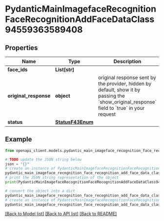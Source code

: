 # PydanticMainImagefaceRecognitionFaceRecognitionAddFaceDataClass94559363589408


## Properties

Name | Type | Description | Notes
------------ | ------------- | ------------- | -------------
**face_ids** | **List[str]** |  | 
**original_response** | **object** | original response sent by the provider, hidden by default, show it by passing the &#x60;show_original_response&#x60; field to &#x60;true&#x60; in your request | [optional] 
**status** | [**StatusF43Enum**](StatusF43Enum.md) |  | 

## Example

```python
from openapi_client.models.pydantic_main_imageface_recognition_face_recognition_add_face_data_class94559363589408 import PydanticMainImagefaceRecognitionFaceRecognitionAddFaceDataClass94559363589408

# TODO update the JSON string below
json = "{}"
# create an instance of PydanticMainImagefaceRecognitionFaceRecognitionAddFaceDataClass94559363589408 from a JSON string
pydantic_main_imageface_recognition_face_recognition_add_face_data_class94559363589408_instance = PydanticMainImagefaceRecognitionFaceRecognitionAddFaceDataClass94559363589408.from_json(json)
# print the JSON string representation of the object
print(PydanticMainImagefaceRecognitionFaceRecognitionAddFaceDataClass94559363589408.to_json())

# convert the object into a dict
pydantic_main_imageface_recognition_face_recognition_add_face_data_class94559363589408_dict = pydantic_main_imageface_recognition_face_recognition_add_face_data_class94559363589408_instance.to_dict()
# create an instance of PydanticMainImagefaceRecognitionFaceRecognitionAddFaceDataClass94559363589408 from a dict
pydantic_main_imageface_recognition_face_recognition_add_face_data_class94559363589408_form_dict = pydantic_main_imageface_recognition_face_recognition_add_face_data_class94559363589408.from_dict(pydantic_main_imageface_recognition_face_recognition_add_face_data_class94559363589408_dict)
```
[[Back to Model list]](../README.md#documentation-for-models) [[Back to API list]](../README.md#documentation-for-api-endpoints) [[Back to README]](../README.md)


